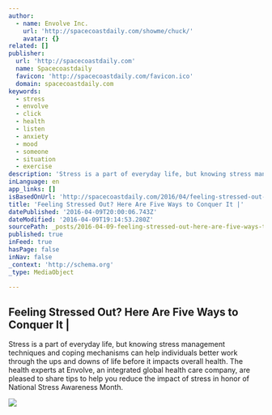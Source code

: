 ```yaml
---
author:
  - name: Envolve Inc.
    url: 'http://spacecoastdaily.com/showme/chuck/'
    avatar: {}
related: []
publisher:
  url: 'http://spacecoastdaily.com'
  name: Spacecoastdaily
  favicon: 'http://spacecoastdaily.com/favicon.ico'
  domain: spacecoastdaily.com
keywords:
  - stress
  - envolve
  - click
  - health
  - listen
  - anxiety
  - mood
  - someone
  - situation
  - exercise
description: 'Stress is a part of everyday life, but knowing stress management techniques and coping mechanisms can help individuals better work through the ups and downs of life before it impacts overall health. The health experts at Envolve, an integrated global health care company, are pleased to share tips to help you reduce the impact of stress in honor of National Stress Awareness Month.'
inLanguage: en
app_links: []
isBasedOnUrl: 'http://spacecoastdaily.com/2016/04/feeling-stressed-out-here-are-five-ways-to-conquer-those-ups-and-downs/'
title: 'Feeling Stressed Out? Here Are Five Ways to Conquer It |'
datePublished: '2016-04-09T20:00:06.743Z'
dateModified: '2016-04-09T19:14:53.280Z'
sourcePath: _posts/2016-04-09-feeling-stressed-out-here-are-five-ways-to-conquer-it-or.md
published: true
inFeed: true
hasPage: false
inNav: false
_context: 'http://schema.org'
_type: MediaObject

---
```

<article style=""><h1>Feeling Stressed Out? Here Are Five Ways to Conquer It |</h1><p>Stress is a part of everyday life, but knowing stress management techniques and coping mechanisms can help individuals better work through the ups and downs of life before it impacts overall health. The health experts at Envolve, an integrated global health care company, are pleased to share tips to help you reduce the impact of stress in honor of National Stress Awareness Month.</p><img src="http://spacecoastdaily.com/wp-content/uploads/2015/02/stressed-woman.jpg" /></article>